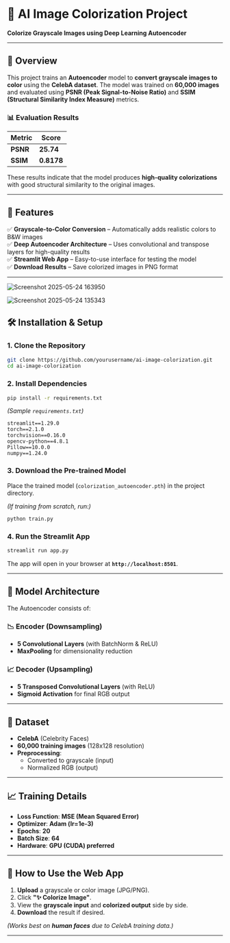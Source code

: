 # **🎨 AI Image Colorization Project**  
**Colorize Grayscale Images using Deep Learning Autoencoder**  

---

## **📌 Overview**  
This project trains an **Autoencoder** model to **convert grayscale images to color** using the **CelebA dataset**. The model was trained on **60,000 images** and evaluated using **PSNR (Peak Signal-to-Noise Ratio)** and **SSIM (Structural Similarity Index Measure)** metrics.  

### **📊 Evaluation Results**  
| Metric | Score |
|--------|-------|
| **PSNR** | **25.74** |
| **SSIM** | **0.8178** |

These results indicate that the model produces **high-quality colorizations** with good structural similarity to the original images.

---

## **🚀 Features**  
✅ **Grayscale-to-Color Conversion** – Automatically adds realistic colors to B&W images  
✅ **Deep Autoencoder Architecture** – Uses convolutional and transpose layers for high-quality results  
✅ **Streamlit Web App** – Easy-to-use interface for testing the model  
✅ **Download Results** – Save colorized images in PNG format  

---
![Screenshot 2025-05-24 163950](https://github.com/user-attachments/assets/91aadc3e-6394-406d-8680-7cb2f1699165)

![Screenshot 2025-05-24 135343](https://github.com/user-attachments/assets/fab8c653-9139-4a2d-a98f-8e1358004204)

## **🛠️ Installation & Setup**  

### **1. Clone the Repository**  
```bash
git clone https://github.com/yourusername/ai-image-colorization.git
cd ai-image-colorization
```

### **2. Install Dependencies**  
```bash
pip install -r requirements.txt
```
*(Sample `requirements.txt`)*  
```
streamlit==1.29.0
torch==2.1.0
torchvision==0.16.0
opencv-python==4.8.1
Pillow==10.0.0
numpy==1.24.0
```

### **3. Download the Pre-trained Model**  
Place the trained model (`colorization_autoencoder.pth`) in the project directory.  

*(If training from scratch, run:)*  
```bash
python train.py
```

### **4. Run the Streamlit App**  
```bash
streamlit run app.py
```
The app will open in your browser at **`http://localhost:8501`**.

---

## **🔧 Model Architecture**  
The Autoencoder consists of:  

### **📉 Encoder (Downsampling)**  
- **5 Convolutional Layers** (with BatchNorm & ReLU)  
- **MaxPooling** for dimensionality reduction  

### **📈 Decoder (Upsampling)**  
- **5 Transposed Convolutional Layers** (with ReLU)  
- **Sigmoid Activation** for final RGB output  

---

## **📂 Dataset**  
- **CelebA** (Celebrity Faces)  
- **60,000 training images** (128x128 resolution)  
- **Preprocessing**:  
  - Converted to grayscale (input)  
  - Normalized RGB (output)  

---

## **📈 Training Details**  
- **Loss Function**: **MSE (Mean Squared Error)**  
- **Optimizer**: **Adam (lr=1e-3)**  
- **Epochs**: **20**  
- **Batch Size**: **64**  
- **Hardware**: **GPU (CUDA) preferred**  

---

## **📱 How to Use the Web App**  
1. **Upload** a grayscale or color image (JPG/PNG).  
2. Click **"✨ Colorize Image"**.  
3. View the **grayscale input** and **colorized output** side by side.  
4. **Download** the result if desired.  

*(Works best on **human faces** due to CelebA training data.)*  

---

